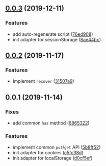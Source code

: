 ## [0.0.3](https://github.com/despan/stigma/compare/v0.0.2...v0.0.3) (2019-12-11)


### Features

* add auto-regenerate script ([76ed908](https://github.com/despan/stigma/commit/76ed908115658858c36c8bf08c98c49319ed9421))
* init adapter for sessionStorage ([8ae44bc](https://github.com/despan/stigma/commit/8ae44bc3f55094fb0d33745c62ffa1d29aa3e635))



## [0.0.2](https://github.com/despan/stigma/compare/v0.0.1...v0.0.2) (2019-11-17)


### Features

* implement `recover` ([31507a9](https://github.com/despan/stigma/commit/31507a96a0df8c08111cd2050423ab16d90b09b9))



## 0.0.1 (2019-11-14)


### Fixes

* add common `has` method ([6865322](https://github.com/despan/stigma/commit/6865322531e09058aae8519aee9e1eda935a875a))


### Features

* implement common `put`/`get` API ([5b8ff52](https://github.com/despan/stigma/commit/5b8ff52972121babb33930f010616cd7c2654224))
* init adapter for cookies ([c5fc38d](https://github.com/despan/stigma/commit/c5fc38d659e62a277837619e0db9ffae5c151a3d))
* init adapter for localStorage ([d0cf5ef](https://github.com/despan/stigma/commit/d0cf5ef9ad67818d8be549ffc044c8eeff4c5b88))



